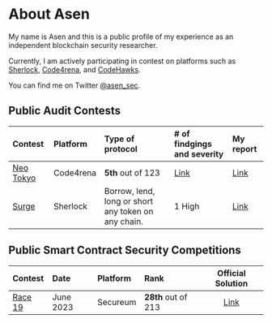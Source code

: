 # About Asen

My name is Asen and this is a public profile of my experience as an independent blockchain security researcher.

Currently, I am actively participating in contest on platforms such as [Sherlock](https://www.sherlock.xyz/), [Code4rena](https://code4rena.com/), and [CodeHawks](https://www.codehawks.com/).

You can find me on Twitter [@asen_sec](https://twitter.com/asen_sec).

## Public Audit Contests

| Contest                                                               | Platform  | Type of protocol                                    | # of findgings and severity                            | My report                                    |
| :-------------------------------------------------------------------- | :-------- | :-------------------------------------------------- | :----------------------------------------------------- | :------------------------------------------- |
| [Neo Tokyo](https://code4rena.com/contests/2023-03-neo-tokyo-contest) | Code4rena | **5th** out of 123                                  | [Link](https://code4rena.com/reports/2023-03-neotokyo) | [Link](reports/2023-03-neo-tokyo-contest.md) |
| [Surge](https://audits.sherlock.xyz/contests/51)                      | Sherlock  | Borrow, lend, long or short any token on any chain. | 1 High                                                 | [Link](reports/2023-02-olympus.md)           |

## Public Smart Contract Security Competitions

| Contest                                                            | Date      | Platform | Rank                |                                       Official Solution                                        |
| :----------------------------------------------------------------- | :-------- | :------- | :------------------ | :--------------------------------------------------------------------------------------------: |
| [Race 19](https://twitter.com/asen_sec/status/1676505734522056704) | June 2023 | Secureum | **28th** out of 213 | [Link](https://ventral.digital/posts/2023/7/3/race-19-of-the-secureum-bootcamp-epoch-infinity) |
